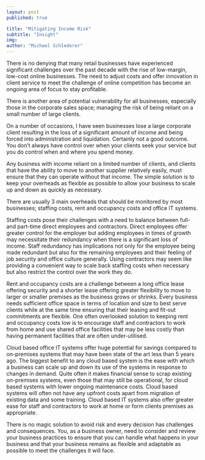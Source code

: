 ```yaml
---
layout: post
published: true

title: "Mitigating Income Risk"
subtitle: "Insight"
img:
author: "Michael Schlederer"
---
```


There is no denying that many retail businesses have experienced significant challenges over the past decade with the rise of low-margin, low-cost online businesses. The need to adjust costs and offer innovation in client service to meet the challenge of online competition has become an ongoing area of focus to stay profitable.

There is another area of potential vulnerability for all businesses, especially those in the corporate sales space; managing the risk of being reliant on a small number of large clients.

On a number of occasions, I have seen businesses lose a large corporate client resulting in the loss of a significant amount of income and being forced into administration and liquidation. Certainly not a good outcome. You don’t always have control over when your clients seek your service but you do control when and where you spend money.

Any business with income reliant on a limited number of clients, and clients that have the ability to move to another supplier relatively easily, must ensure that they can operate without that income. The simple solution is to keep your overheads as flexible as possible to allow your business to scale up and down as quickly as necessary.

There are usually 3 main overheads that should be monitored by most businesses; staffing costs, rent and occupancy costs and office IT systems.

Staffing costs pose their challenges with a need to balance between full- and part-time direct employees and contractors. Direct employees offer greater control for the employer but adding employees in times of growth may necessitate their redundancy when there is a significant loss of income. Staff redundancy has implications not only for the employee being made redundant but also for the remaining employees and their feeling of job security and office culture generally. Using contractors may seem like providing a convenient way to scale back staffing costs when necessary but also restrict the control over the work they do.

Rent and occupancy costs are a challenge between a long office lease offering security and a shorter lease offering greater flexibility to move to larger or smaller premises as the business grows or shrinks. Every business needs sufficient office space in terms of location and size to best serve clients while at the same time ensuring that their leasing and fit-out commitments are flexible. One often overlooked solution to keeping rent and occupancy costs low is to encourage staff and contractors to work from home and use shared office facilities that may be less costly than having permanent facilities that are often under-utilised.

Cloud based office IT systems offer huge potential for savings compared to on-premises systems that may have been state of the art less than 5 years ago. The biggest benefit to any cloud based system is the ease with which a business can scale up and down its use of the systems in response to changes in demand. Quite often it makes financial sense to scrap existing on-premises systems, even those that may still be operational, for cloud based systems with lower ongoing maintenance costs. Cloud based systems will often not have any upfront costs apart from migration of existing data and some training. Cloud based IT systems also offer greater ease for staff and contractors to work at home or form clients premises as appropriate.

There is no magic solution to avoid risk and every decision has challenges and consequences. You, as a business owner, need to consider and review your business practices to ensure that you can handle what happens in your business and that your business remains as flexible and adaptable as possible to meet the challenges it will face.
